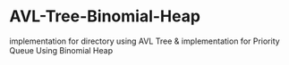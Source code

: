 # AVL-Tree-Binomial-Heap
implementation for directory using AVL Tree &amp; implementation for Priority Queue Using Binomial Heap
